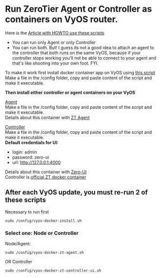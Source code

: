 # Run ZeroTier Agent or Controller as containers on VyOS router.<br />
 Here is the [Article with HOWTO use these scripts](https://medium.com/@qdrddr/run-zerotier-on-vyos-router-de5aaf1da02b)

* You can run only Agent or only Controller
* You can run both. But! I guess its not a good idea to attach an agent to the controller that both runs on the same VyOS, because if your controller stops working you'll not be able to connect to your agent and that's like shooting into your own foot. FYI.


To make it work first install docker container app on VyOS using [this script](../docker/vyos-docker-install.md)<br />
Make a file in the /config folder, copy and paste content of the script and make it executable.<br />

**Then install either controller or agent containers on your VyOS**

[Agent](1.4.x/zt-agent.md)<br />
Make a file in the /config folder, copy and paste content of the script and make it executable.<br />
Details about this container with [ZT Agent](https://github.com/zyclonite/zerotier-docker)<br />

[Controller](1.4.x/zt-controller.md)<br />
Make a file in the /config folder, copy and paste content of the script and make it executable.<br />
**Default credentials for UI:**<br />
* login: admin<br />
* password: zero-ui<br />
* url: http://127.0.0.1:4000<br />

Details about this container with [Zero-UI](https://github.com/dec0dOS/zero-ui)<br />
Controller is [official ZT docker container](https://hub.docker.com/r/zerotier/zerotier)<br />

## After each VyOS update, you must re-run 2 of these scripts<br />

Necessary to run first<br />
```
sudo /config/vyos-docker-install.sh
```

### Select one: Node or Controller

Node/Agent:<br />
```
sudo /config/vyos-docker-zt-agent.sh
```
OR Controller<br />
```
sudo /config/vyos-docker-zt-controller-ui.sh
```